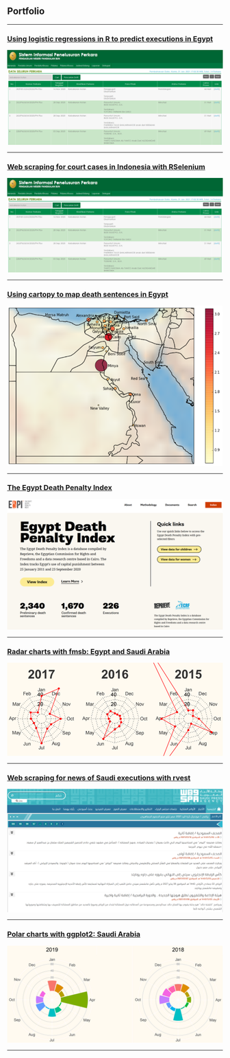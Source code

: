## Portfolio

---

### [Using logistic regressions in R to predict executions in Egypt](/logistic-egypt)
<img src="images/indon_search_screenshot.png?raw=true"/>

---

### [Web scraping for court cases in Indonesia with RSelenium](/indonesia_scraper)
<img src="images/indon_search_screenshot.png?raw=true"/>

---

### [Using cartopy to map death sentences in Egypt](/egypt-cartopy)
<img src="images/egypt-prelim-map.png?raw=true"/>

---

### [The Egypt Death Penalty Index](/EDPI)
<img src="images/new-EDPI-screenshot.png?raw=true"/>

---

### [Radar charts with fmsb: Egypt and Saudi Arabia](/radar-charts-egypt-ksa)
<img src="images/egypt-radar-screengrab.png?raw=true"/>

---

### [Web scraping for news of Saudi executions with rvest](/ksa_scraper)
<img src="images/SPA-screenshot.png?raw=true"/>

---

### [Polar charts with ggplot2: Saudi Arabia](/ksa_polar)
<img src="images/ksa-polar-screenshot.png?raw=true"/>

---
